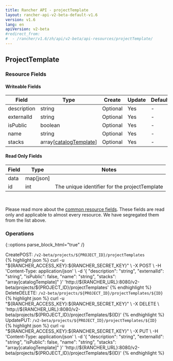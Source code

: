 ```yaml
---
title: Rancher API - projectTemplate
layout: rancher-api-v2-beta-default-v1.6
version: v1.6
lang: en
apiVersion: v2-beta
#redirect_from:
#  - /rancher/v1.6/zh/api/v2-beta/api-resources/projectTemplate/
---
```


## ProjectTemplate



### Resource Fields

#### Writeable Fields

Field | Type | Create | Update | Default | Notes
---|---|---|---|---|---
description | string | Optional | Yes | - | 
externalId | string | Optional | Yes | - | 
isPublic | boolean | Optional | Yes | - | 
name | string | Optional | Yes | - | 
stacks | array[[catalogTemplate]({{site.baseurl}}/rancher/{{page.version}}/{{page.lang}}/api/{{page.apiVersion}}/api-resources/catalogTemplate/)] | Optional | Yes | - | 


#### Read Only Fields

Field | Type   | Notes
---|---|---
data | map[json]  | 
id | int  | The unique identifier for the projectTemplate


<br>

Please read more about the [common resource fields]({{site.baseurl}}/rancher/{{page.version}}/{{page.lang}}/api/{{page.apiVersion}}/common/). These fields are read only and applicable to almost every resource. We have segregated them from the list above.

### Operations
{::options parse_block_html="true" /}
<a id="create"></a>
<div class="action"><span class="header">Create<span class="headerright">POST:  <code>/v2-beta/projects/${PROJECT_ID}/projectTemplates</code></span></span>
<div class="action-contents"> {% highlight json %}
curl -u "${RANCHER_ACCESS_KEY}:${RANCHER_SECRET_KEY}" \
-X POST \
-H 'Content-Type: application/json' \
-d '{
	"description": "string",
	"externalId": "string",
	"isPublic": false,
	"name": "string",
	"stacks": "array[catalogTemplate]"
}' 'http://${RANCHER_URL}:8080/v2-beta/projects/${PROJECT_ID}/projectTemplates'
{% endhighlight %}
</div></div>
<a id="delete"></a>
<div class="action"><span class="header">Delete<span class="headerright">DELETE:  <code>/v2-beta/projects/${PROJECT_ID}/projectTemplates/${ID}</code></span></span>
<div class="action-contents"> {% highlight json %}
curl -u "${RANCHER_ACCESS_KEY}:${RANCHER_SECRET_KEY}" \
-X DELETE \
'http://${RANCHER_URL}:8080/v2-beta/projects/${PROJECT_ID}/projectTemplates/${ID}'
{% endhighlight %}
</div></div>
<a id="update"></a>
<div class="action"><span class="header">Update<span class="headerright">PUT:  <code>/v2-beta/projects/${PROJECT_ID}/projectTemplates/${ID}</code></span></span>
<div class="action-contents"> {% highlight json %}
curl -u "${RANCHER_ACCESS_KEY}:${RANCHER_SECRET_KEY}" \
-X PUT \
-H 'Content-Type: application/json' \
-d '{
	"description": "string",
	"externalId": "string",
	"isPublic": false,
	"name": "string",
	"stacks": "array[catalogTemplate]"
}' 'http://${RANCHER_URL}:8080/v2-beta/projects/${PROJECT_ID}/projectTemplates/${ID}'
{% endhighlight %}
</div></div>



